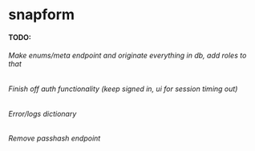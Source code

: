 # snapform

#### TODO:
###### Make enums/meta endpoint and originate everything in db, add roles to that
###### Finish off auth functionality (keep signed in, ui for session timing out)
###### Error/logs dictionary
###### Remove passhash endpoint
